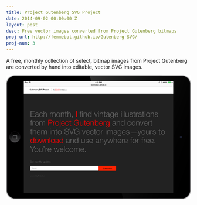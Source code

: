 ```yaml
---
title: Project Gutenberg SVG Project
date: 2014-09-02 00:00:00 Z
layout: post
desc: Free vector images converted from Project Gutenberg bitmaps
proj-url: http://femmebot.github.io/Gutenberg-SVG/
proj-num: 3
---
```


A free, monthly collection of select, bitmap images from Project Gutenberg are converted by hand into editable, vector SVG images.

[![{{ page.title }}](../images/03-h.png)]( {{page.proj-url}})
